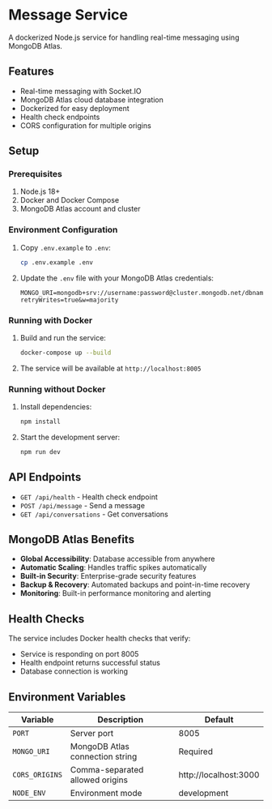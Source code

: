 # Message Service

A dockerized Node.js service for handling real-time messaging using MongoDB Atlas.

## Features

- Real-time messaging with Socket.IO
- MongoDB Atlas cloud database integration
- Dockerized for easy deployment
- Health check endpoints
- CORS configuration for multiple origins

## Setup

### Prerequisites

1. Node.js 18+
2. Docker and Docker Compose
3. MongoDB Atlas account and cluster

### Environment Configuration

1. Copy `.env.example` to `.env`:
   ```bash
   cp .env.example .env
   ```

2. Update the `.env` file with your MongoDB Atlas credentials:
   ```env
   MONGO_URI=mongodb+srv://username:password@cluster.mongodb.net/dbname?retryWrites=true&w=majority
   ```

### Running with Docker

1. Build and run the service:
   ```bash
   docker-compose up --build
   ```

2. The service will be available at `http://localhost:8005`

### Running without Docker

1. Install dependencies:
   ```bash
   npm install
   ```

2. Start the development server:
   ```bash
   npm run dev
   ```

## API Endpoints

- `GET /api/health` - Health check endpoint
- `POST /api/message` - Send a message
- `GET /api/conversations` - Get conversations

## MongoDB Atlas Benefits

- **Global Accessibility**: Database accessible from anywhere
- **Automatic Scaling**: Handles traffic spikes automatically
- **Built-in Security**: Enterprise-grade security features
- **Backup & Recovery**: Automated backups and point-in-time recovery
- **Monitoring**: Built-in performance monitoring and alerting

## Health Checks

The service includes Docker health checks that verify:
- Service is responding on port 8005
- Health endpoint returns successful status
- Database connection is working

## Environment Variables

| Variable | Description | Default |
|----------|-------------|---------|
| `PORT` | Server port | 8005 |
| `MONGO_URI` | MongoDB Atlas connection string | Required |
| `CORS_ORIGINS` | Comma-separated allowed origins | http://localhost:3000 |
| `NODE_ENV` | Environment mode | development |
